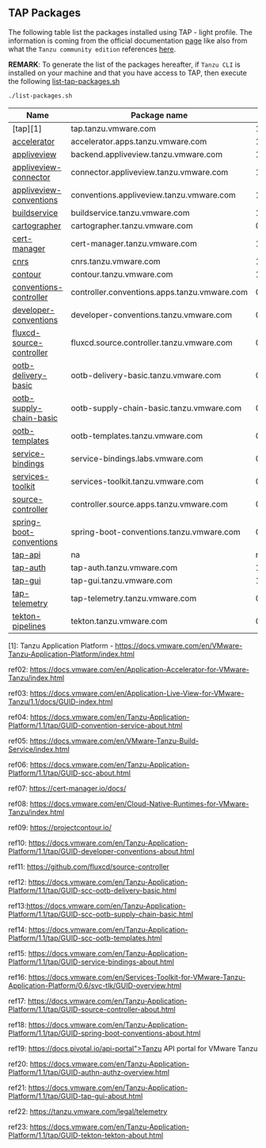 ## TAP Packages

The following table list the packages installed using TAP - light profile. The information is coming from the official documentation [page](https://docs.vmware.com/en/Tanzu-Application-Platform/1.1/tap/GUID-components.html)
like also from what the `Tanzu community edition` references [here](https://github.com/vmware-tanzu/community-edition#packages).

**REMARK**: To generate the list of the packages hereafter, if `Tanzu CLI` is installed on your machine and that you have access to TAP, then execute the following [list-tap-packages.sh](scripts/list-packages.sh)

```bash
./list-packages.sh
```


| Name                               | Package name                                 | Version      |
| ------------------------------------ | ---------------------------------------------- | -------------- |
| [tap][1]                           | tap.tanzu.vmware.com                         | 1.1.0        |
| [accelerator](#ref02)              | accelerator.apps.tanzu.vmware.com            | 1.1.2        |
| [appliveview](#ref03)              | backend.appliveview.tanzu.vmware.com         | 1.1.0        |
| [appliveview-connector](#ref04)    | connector.appliveview.tanzu.vmware.com       | 1.1.0        |
| [appliveview-conventions](#ref04)  | conventions.appliveview.tanzu.vmware.com     | 1.1.0        |
| [buildservice](#ref05)             | buildservice.tanzu.vmware.com                | 1.5.0        |
| [cartographer](#ref06)             | cartographer.tanzu.vmware.com                | 0.3.0        |
| [cert-manager](#ref07)             | cert-manager.tanzu.vmware.com                | 1.5.3+tap.2  |
| [cnrs](#ref08)                     | cnrs.tanzu.vmware.com                        | 1.2.0        |
| [contour](#ref09)                  | contour.tanzu.vmware.com                     | 1.18.2+tap.2 |
| [conventions-controller](#ref04)   | controller.conventions.apps.tanzu.vmware.com | 0.6.3        |
| [developer-conventions](#ref10)    | developer-conventions.tanzu.vmware.com       | 0.6.0        |
| [fluxcd-source-controller](#ref11) | fluxcd.source.controller.tanzu.vmware.com    | 0.16.4       |
| [ootb-delivery-basic](#ref12)      | ootb-delivery-basic.tanzu.vmware.com         | 0.7.0        |
| [ootb-supply-chain-basic](#ref13)  | ootb-supply-chain-basic.tanzu.vmware.com     | 0.7.0        |
| [ootb-templates](#ref28)           | ootb-templates.tanzu.vmware.com              | 0.7.0        |
| [service-bindings](#ref15)         | service-bindings.labs.vmware.com             | 0.7.1        |
| [services-toolkit ](#ref16)        | services-toolkit.tanzu.vmware.com            | 0.6.0        |
| [source-controller](#ref17)        | controller.source.apps.tanzu.vmware.com      | 0.3.3        |
| [spring-boot-conventions](#ref18)  | spring-boot-conventions.tanzu.vmware.com     | 0.4.0        |
| [tap-api](#ref19)                  | na                                           | na           |
| [tap-auth](#ref20)                 | tap-auth.tanzu.vmware.com                    | 1.1.0        |
| [tap-gui](#ref21)                  | tap-gui.tanzu.vmware.com                     | 1.1.0        |
| [tap-telemetry](#22)               | tap-telemetry.tanzu.vmware.com               | 0.1.4        |
| [tekton-pipelines](#ref21)         | tekton.tanzu.vmware.com                      | 0.33.2       |

[1]: Tanzu Application Platform - https://docs.vmware.com/en/VMware-Tanzu-Application-Platform/index.html

<a name="ref02">ref02</a>: https://docs.vmware.com/en/Application-Accelerator-for-VMware-Tanzu/index.html

<a name="ref03">ref03</a>: https://docs.vmware.com/en/Application-Live-View-for-VMware-Tanzu/1.1/docs/GUID-index.html

<a name="ref04">ref04</a>: https://docs.vmware.com/en/Tanzu-Application-Platform/1.1/tap/GUID-convention-service-about.html

<a name="ref05">ref05</a>: https://docs.vmware.com/en/VMware-Tanzu-Build-Service/index.html

<a name="ref06">ref06</a>: https://docs.vmware.com/en/Tanzu-Application-Platform/1.1/tap/GUID-scc-about.html

<a name="ref07">ref07</a>: https://cert-manager.io/docs/

<a name="ref08">ref08</a>: https://docs.vmware.com/en/Cloud-Native-Runtimes-for-VMware-Tanzu/index.html

<a name="ref09">ref09</a>: https://projectcontour.io/

<a name="ref10">ref10</a>: https://docs.vmware.com/en/Tanzu-Application-Platform/1.1/tap/GUID-developer-conventions-about.html

<a name="ref11">ref11</a>: https://github.com/fluxcd/source-controller

<a name="ref12">ref12</a>: https://docs.vmware.com/en/Tanzu-Application-Platform/1.1/tap/GUID-scc-ootb-delivery-basic.html

<a name="ref13">ref13</a>:https://docs.vmware.com/en/Tanzu-Application-Platform/1.1/tap/GUID-scc-ootb-supply-chain-basic.html

<a name="ref14">ref14</a>: https://docs.vmware.com/en/Tanzu-Application-Platform/1.1/tap/GUID-scc-ootb-templates.html

<a name="ref15">ref15</a>: https://docs.vmware.com/en/Tanzu-Application-Platform/1.1/tap/GUID-service-bindings-about.html

<a name="ref16">ref16</a>: https://docs.vmware.com/en/Services-Toolkit-for-VMware-Tanzu-Application-Platform/0.6/svc-tlk/GUID-overview.html

<a name="ref17">ref17</a>: https://docs.vmware.com/en/Tanzu-Application-Platform/1.1/tap/GUID-source-controller-about.html

<a name="ref18">ref18</a>: https://docs.vmware.com/en/Tanzu-Application-Platform/1.1/tap/GUID-spring-boot-conventions-about.html

<a name="ref19">ref19</a>: https://docs.pivotal.io/api-portal">Tanzu API portal for VMware Tanzu

<a name="ref20">ref20</a>: https://docs.vmware.com/en/Tanzu-Application-Platform/1.1/tap/GUID-authn-authz-overview.html

<a name="ref21">ref21</a>: https://docs.vmware.com/en/Tanzu-Application-Platform/1.1/tap/GUID-tap-gui-about.html

<a name="ref22">ref22</a>: https://tanzu.vmware.com/legal/telemetry

<a name="ref23">ref23</a>: https://docs.vmware.com/en/Tanzu-Application-Platform/1.1/tap/GUID-tekton-tekton-about.html
